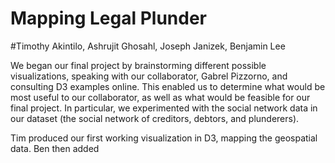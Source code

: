# Mapping Legal Plunder
#Timothy Akintilo, Ashrujit Ghosahl, Joseph Janizek, Benjamin Lee

We began our final project by brainstorming different possible visualizations, speaking with our collaborator, Gabrel Pizzorno, and consulting D3 examples online.  This enabled us to determine what would be most useful to our collaborator, as well as what would be feasible for our final project.  In particular, we experimented with the social network data in our dataset (the social network of creditors, debtors, and plunderers).


Tim produced our first working visualization in D3, mapping the geospatial data.  Ben then added
